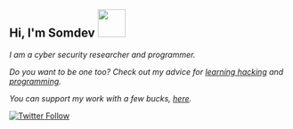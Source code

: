 <h2> Hi, I'm Somdev <img src="https://media.giphy.com/media/mGcNjsfWAjY5AEZNw6/giphy.gif" width="50"></h2>

*I am a cyber security researcher and programmer.*

*Do you want to be one too? Check out my advice for [learning hacking](https://github.com/s0md3v/be-a-hacker) and [programming](https://s0md3v.medium.com/learn-to-code-in-less-than-a-week-8f3da5e0ab29).*

*You can support my work with a few bucks, [here](https://github.com/sponsors/s0md3v).*

[![Twitter Follow](https://img.shields.io/twitter/follow/s0md3v?style=social)](https://twitter.com/s0md3v)
